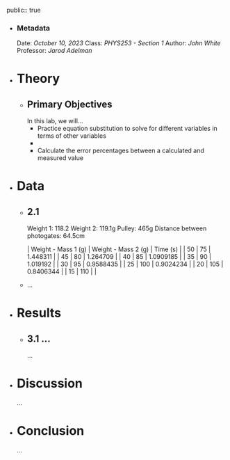 public:: true

- ### Metadata
  Date: *October 10, 2023*
  Class: *PHYS253 - Section 1*
  Author: *John White*
  Professor: *Jarod Adelman*
- # Theory
	- ## Primary Objectives
	  In this lab, we will...
	  * Practice equation substitution to solve for different variables in terms of other variables
	  * 
	  * Calculate the error percentages between a calculated and measured value
- # Data
	- ## 2.1
	  Weight 1: 118.2
	  Weight 2: 119.1g
	  Pulley: 465g
	  Distance between photogates: 64.5cm
	  
	  | Weight - Mass 1 (g) | Weight - Mass 2 (g) | Time (s) |
	  | 50 | 75 | 1.448311 |
	  | 45 | 80 | 1.264709 |
	  | 40 | 85 | 1.0909185 |
	  | 35 | 90 | 1.019192 |
	  | 30 | 95 | 0.9588435 |
	  | 25 | 100 | 0.9024234 |
	  | 20 | 105 | 0.8406344 |
	  | 15 | 110 | |
	- ...
- # Results
	- ## 3.1 ...
	  ...
- # Discussion
  ...
- # Conclusion
  ...